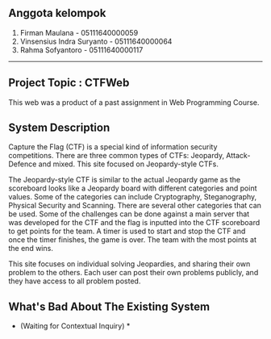 ## Anggota kelompok

1. Firman Maulana - 05111640000059
2. Vinsensius Indra Suryanto - 05111640000064
3. Rahma Sofyantoro - 05111640000117

---

## Project Topic : CTFWeb
This web was a product of a past assignment in Web Programming Course.

## System Description
Capture the Flag (CTF) is a special kind of information security competitions. There are three common types of CTFs: Jeopardy, Attack-Defence and mixed. This site focused on Jeopardy-style CTFs.

The Jeopardy-style CTF is similar to the actual Jeopardy game as the scoreboard looks like a Jeopardy board with different categories and point values. Some of the categories can include Cryptography, Steganography, Physical Security and Scanning. There are several other categories that can be used. Some of the challenges can be done against a main server that was developed for the CTF and the flag is inputted into the CTF scoreboard to get points for the team. A timer is used to start and stop the CTF and once the timer finishes, the game is over. The team with the most points at the end wins.

This site focuses on individual solving Jeopardies, and sharing their own problem to the others. Each user can post their own problems publicly, and they have access to all problem posted.

## What's Bad About The Existing System
* (Waiting for Contextual Inquiry) *
